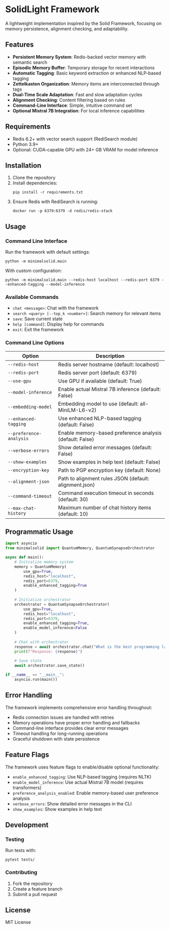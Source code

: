 # SolidLight Framework

A lightweight implementation inspired by the Solid Framework, focusing on memory persistence, alignment checking, and adaptability.

## Features

- **Persistent Memory System**: Redis-backed vector memory with semantic search
- **Episodic Memory Buffer**: Temporary storage for recent interactions
- **Automatic Tagging**: Basic keyword extraction or enhanced NLP-based tagging
- **Zettelkasten Organization**: Memory items are interconnected through tags
- **Dual-Time Scale Adaptation**: Fast and slow adaptation cycles
- **Alignment Checking**: Content filtering based on rules
- **Command-Line Interface**: Simple, intuitive command set
- **Optional Mistral 7B Integration**: For local inference capabilities

## Requirements

- Redis 6.2+ with vector search support (RediSearch module)
- Python 3.9+
- Optional: CUDA-capable GPU with 24+ GB VRAM for model inference

## Installation

1. Clone the repository
2. Install dependencies:
   ```
   pip install -r requirements.txt
   ```
3. Ensure Redis with RediSearch is running:
   ```
   docker run -p 6379:6379 -d redis/redis-stack
   ```

## Usage

### Command Line Interface

Run the framework with default settings:
```
python -m minimalsolid.main
```

With custom configuration:
```
python -m minimalsolid.main --redis-host localhost --redis-port 6379 --enhanced-tagging --model-inference
```

### Available Commands

- `chat <message>`: Chat with the framework
- `search <query> [--top_k <number>]`: Search memory for relevant items
- `save`: Save current state
- `help [command]`: Display help for commands
- `exit`: Exit the framework

### Command Line Options

| Option | Description |
|--------|-------------|
| `--redis-host` | Redis server hostname (default: localhost) |
| `--redis-port` | Redis server port (default: 6379) |
| `--use-gpu` | Use GPU if available (default: True) |
| `--model-inference` | Enable actual Mistral 7B inference (default: False) |
| `--embedding-model` | Embedding model to use (default: all-MiniLM-L6-v2) |
| `--enhanced-tagging` | Use enhanced NLP-based tagging (default: False) |
| `--preference-analysis` | Enable memory-based preference analysis (default: False) |
| `--verbose-errors` | Show detailed error messages (default: False) |
| `--show-examples` | Show examples in help text (default: False) |
| `--encryption-key` | Path to PGP encryption key (default: None) |
| `--alignment-json` | Path to alignment rules JSON (default: alignment.json) |
| `--command-timeout` | Command execution timeout in seconds (default: 30) |
| `--max-chat-history` | Maximum number of chat history items (default: 10) |

## Programmatic Usage

```python
import asyncio
from minimalsolid import QuantumMemory, QuantumSynapseOrchestrator

async def main():
    # Initialize memory system
    memory = QuantumMemory(
        use_gpu=True,
        redis_host="localhost",
        redis_port=6379,
        enable_enhanced_tagging=True
    )
    
    # Initialize orchestrator
    orchestrator = QuantumSynapseOrchestrator(
        use_gpu=True,
        redis_host="localhost",
        redis_port=6379,
        enable_enhanced_tagging=True,
        enable_model_inference=False
    )
    
    # Chat with orchestrator
    response = await orchestrator.chat("What is the best programming language for AI development?")
    print(f"Response: {response}")
    
    # Save state
    await orchestrator.save_state()

if __name__ == "__main__":
    asyncio.run(main())
```

## Error Handling

The framework implements comprehensive error handling throughout:

- Redis connection issues are handled with retries
- Memory operations have proper error handling and fallbacks
- Command-line interface provides clear error messages
- Timeout handling for long-running operations
- Graceful shutdown with state persistence

## Feature Flags

The framework uses feature flags to enable/disable optional functionality:

- `enable_enhanced_tagging`: Use NLP-based tagging (requires NLTK)
- `enable_model_inference`: Use actual Mistral 7B model (requires transformers)
- `preference_analysis_enabled`: Enable memory-based user preference analysis
- `verbose_errors`: Show detailed error messages in the CLI
- `show_examples`: Show examples in help text

## Development

### Testing

Run tests with:
```
pytest tests/
```

### Contributing

1. Fork the repository
2. Create a feature branch
3. Submit a pull request

## License

MIT License 
